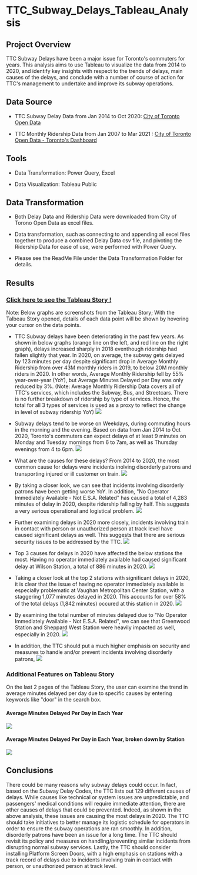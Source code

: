 # TTC_Subway_Delays_Tableau_Analysis

## Project Overview
TTC Subway Delays have been a major issue for Toronto's commuters for years. This analysis aims to use Tableau to visualize the data from 2014 to 2020, and identify key insights with respect to the trends of delays, main causes of the delays, and conclude with a number of course of action for TTC's management to undertake and improve its subway operations.

## Data Source

- TTC Subway Delay Data from Jan 2014 to Oct 2020: [City of Toronto Open Data](https://open.toronto.ca/dataset/ttc-subway-delay-data/)

- TTC Monthly Ridership Data from Jan 2007 to Mar 2021 : [City of Toronto Open Data - Toronto's Dashboard](https://www.toronto.ca/city-government/data-research-maps/toronto-progress-portal/)


## Tools

- Data Transformation: Power Query, Excel

- Data Visualization: Tableau Public

## Data Transformation

- Both Delay Data and Ridership Data were downloaded from City of Torono Open Data as excel files.

- Data transformation, such as connecting to and appending all excel files together to produce a combined Delay Data csv file, and pivoting the Ridership Data for ease of use, were performed with Power Query.

- Please see the ReadMe File under the Data Transformation Folder for details.

## Results

### [Click here to see the Tableau Story !](https://public.tableau.com/profile/anthony.ng2094#!/vizhome/TTCSubwayDelaysVisualized/TTCDelayStory)

Note: Below graphs are screenshots from the Tableau Story; With the Talbeau Story opened, details of each data point will be shown by hovering your cursor on the data points.

- TTC Subway delays have been deteriorating in the past few years. As shown in below graphs (orange line on the left, and red line on the right graph), delays increased sharply in 2018 eventhough ridership had fallen slightly that year. In 2020, on average, the subway gets delayed by 123 minutes per day despite significant drop in Average Monthly Ridership from over 43M monthly riders in 2019, to below 20M monthly riders in 2020. In other words, Average Monthly Ridership fell by 55% year-over-year (YoY), but Average Minutes Delayed per Day was only reduced by 3%. (Note: Average Monthly Ridership Data covers all of TTC's services, which includes the Subway, Bus, and Streetcars. There is no further breakdown of ridership by type of services. Hence, the total for all 3 types of services is used as a proxy to reflect the change in level of subway ridership YoY)
<img src="tableau_images/Tableau_Story_Page_1.PNG"></img>



- Subway delays tend to be worse on Weekdays, during commuting hours in the morning and the evening. Based on data from Jan 2014 to Oct 2020, Toronto's commuters can expect delays of at least 9 minutes on Monday and Tuesday mornings from 6 to 7am, as well as Thursday evenings from 4 to 6pm.
<img src="tableau_images/Tableau_Story_Page_2.PNG"></img>


- What are the causes for these delays? From 2014 to 2020, the most common cause for delays were incidents inolving disorderly patrons and transporting injured or ill customer on train.
<img src="tableau_images/Tableau_Story_Page_3.PNG"></img>

- By taking a closer look, we can see that incidents involving disorderly patrons have been getting worse YoY. In addition, "No Operator Immediately Available - Not E.S.A. Related" has caused a total of 4,283 minutes of delay in 2020, despite ridership falling by half. This suggests a very serious operational and logistical problem.
<img src="tableau_images/Tableau_Story_Page_4.PNG"></img>


- Further examining delays in 2020 more closely, incidents involving train in contact with person or unauthorized person at track level have caused significant delays as well. This suggests that there are serious security issues to be addressed by the TTC.
<img src="tableau_images/Tableau_Story_Page_5.PNG"></img>

- Top 3 causes for delays in 2020 have affected the below stations the most. Having no operator immediately available had caused significant delay at Wilson Station, a total of 886 minutes in 2020.
<img src="tableau_images/Tableau_Story_Page_6.PNG"></img>

- Taking a closer look at the top 2 stations with significant delays in 2020, it is clear that the issue of having no operator immediately available is especially problematic at Vaughan Metropolitan Center Station, with a staggering 1,077 minutes delayed in 2020. This accounts for over 58% of the total delays (1,842 minutes) occured at this station in 2020.
<img src="tableau_images/Tableau_Story_Page_7.PNG"></img>



- By examining the total number of minutes delayed due to "No Operator Immediately Available - Not E.S.A. Related", we can see that Greenwood Station and Sheppard West Station were heavily impacted as well, especially in 2020.
<img src="tableau_images/Tableau_Story_Page_8.PNG"></img>

-  In addition, the TTC should put a much higher emphasis on security and measures to handle and/or prevent incidents involving disorderly patrons, 
<img src="tableau_images/Tableau_Story_Page_9.PNG"></img>




### Additional Features on Tableau Story
On the last 2 pages of the Tableau Story, the user can examine the trend in average minutes delayed per day due to specific causes by entering keywords like "door" in the search box.

#### Average Minutes Delayed Per Day in Each Year
<img src="tableau_images/Tableau_Story_Page_10.PNG"></img>

#### Average Minutes Delayed Per Day in Each Year, broken down by Station
<img src="tableau_images/Tableau_Story_Page_11.PNG"></img>


## Conclusions

There could be many reasons why subway delays could occur. In fact, based on the Subway Delay Codes, the TTC lists out 129 different causes of delays. While causes like technical or system issues are unpredictable, and passengers' medical conditions will require immediate attention, there are other causes of delays that could be prevented. Indeed, as shown in the above analysis, these issues are causing the most delays in 2020. The TTC should take initiatives to better manage its logistic schedule for operators in order to ensure the subway operations are ran smoothly. In addition, disorderly patrons have been an issue for a long time. The TTC should revisit its policy and measures on handling/preventing similar incidents from disrupting normal subway services. Lastly, the TTC should consider installing Platform Screen Doors, with a high emphasis on stations with a track record of delays due to incidents involving train in contact with person, or unauthorized person at track level.